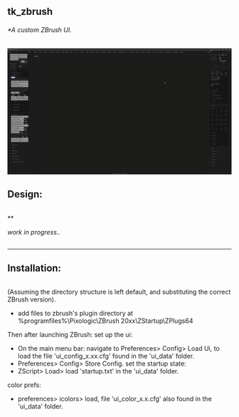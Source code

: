 ## tk_zbrush
###### *A custom ZBrush UI.


![alt text](https://raw.githubusercontent.com/m3trik/zbrush-ui/master/ui_data/docs/UI_ZBrush.png)



## Design:
######
**

*work in progress..*





##
-----------------------------------------------
 Installation:
-----------------------------------------------
######
(Assuming the directory structure is left default, and substituting the correct ZBrush version).
* add files to zbrush's plugin directory at %programfiles%\Pixologic\ZBrush 20xx\ZStartup\ZPlugs64

Then after launching ZBrush:
set up the ui:
* On the main menu bar: navigate to Preferences> Config> Load Ui, to load the file 'ui_config_x.xx.cfg' found in the 'ui_data' folder.
* Preferences> Config> Store Config.
set the startup state:
* ZScript> Load> load 'startup.txt' in the 'ui_data' folder.

color prefs:
* preferences> icolors> load, file 'ui_color_x.x.cfg' also found in the 'ui_data' folder.
